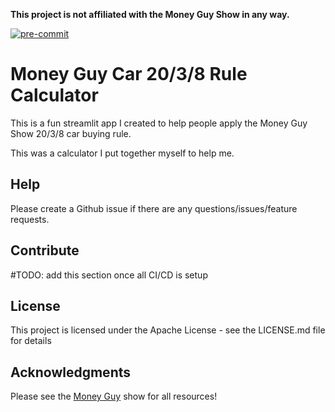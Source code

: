 **This project is not affiliated with the Money Guy Show in any way.**


[![pre-commit](https://img.shields.io/badge/pre--commit-enabled-brightgreen?logo=pre-commit)](https://github.com/pre-commit/pre-commit)


# Money Guy Car 20/3/8 Rule Calculator
This is a fun streamlit app I created to help people apply the Money Guy Show 20/3/8 car buying rule.

This was a calculator I put together myself to help me.

## Help
Please create a Github issue if there are any questions/issues/feature requests.

## Contribute
#TODO: add this section once all CI/CD is setup

## License

This project is licensed under the Apache License - see the LICENSE.md file for details

## Acknowledgments
Please see the [Money Guy](https://moneyguy.com/) show for all resources!
